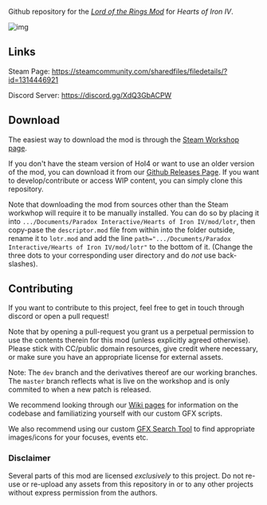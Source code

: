 Github repository for the [*Lord of the Rings Mod*](https://steamcommunity.com/sharedfiles/filedetails/?id=1314446921) for *Hearts of Iron IV*.

![img](https://steamuserimages-a.akamaihd.net/ugc/2014835196556028806/C9F439399E0C57D2F15CBF9E0196E657EB6D2DEC/?imw=637&imh=358&ima=fit&impolicy=Letterbox&imcolor=%23000000&letterbox=true)

## Links

Steam Page: https://steamcommunity.com/sharedfiles/filedetails/?id=1314446921

Discord Server: https://discord.gg/XdQ3GbACPW

## Download

The easiest way to download the mod is through the [Steam Workshop page](https://steamcommunity.com/sharedfiles/filedetails/?id=1314446921).

If you don't have the steam version of HoI4 or want to use an older version of the mod, you can download it from our [Github Releases Page](https://github.com/HoI4-LOTRMod-Team/HoI4-LotrMod/releases). If you want to develop/contribute or access WIP content, you can simply clone this repository.

Note that downloading the mod from sources other than the Steam workwhop will require it to be manually installed. You can do so by placing it into `.../Documents/Paradox Interactive/Hearts of Iron IV/mod/lotr`, then copy-pase the `descriptor.mod` file from within into the folder outside, rename it to `lotr.mod` and add the line `path=".../Documents/Paradox Interactive/Hearts of Iron IV/mod/lotr"` to the bottom of it. (Change the three dots to your corresponding user directory and do *not* use back-slashes).

## Contributing

If you want to contribute to this project, feel free to get in touch through discord or open a pull request!

Note that by opening a pull-request you grant us a perpetual permission to use the contents therein for this mod (unless explicitly agreed otherwise). Please stick with CC/public domain resources, give credit where necessary, or make sure you have an appropriate license for external assets.

Note: The `dev` branch and the derivatives thereof are our working branches. The `master` branch reflects what is live on the workshop and is only commited to when a new patch is released.

We recommend looking through our [Wiki pages](https://github.com/HoI4-LOTRMod-Team/HoI4-LotrMod/wiki) for information on the codebase and familiatizing yourself with our custom GFX scripts.

We also recommend using our custom [GFX Search Tool](https://hoi4-lotrmod-team.github.io/HoI4-LotrMod) to find appropriate images/icons for your focuses, events etc.

### Disclaimer

Several parts of this mod are licensed *exclusively* to this project. Do not re-use or re-upload any assets from this repository in or to any other projects without express permission from the authors.
